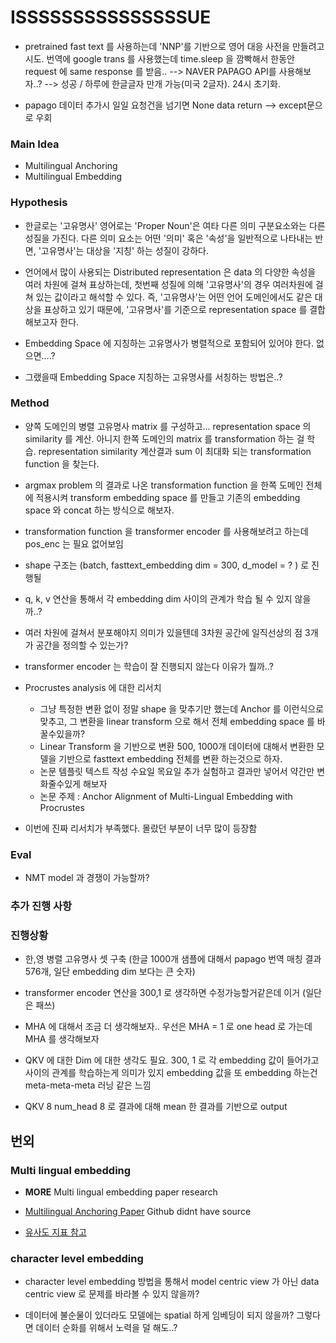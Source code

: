 # ISSSSSSSSSSSSSSSUE 

- pretrained fast text 를 사용하는데 'NNP'를 기반으로 영어 대응 사전을 만들려고 시도. 번역에 google trans 를 사용했는데 time.sleep 을 깜빡해서 한동안 request 에 same response 를 받음..
   --> NAVER PAPAGO API를 사용해보자..? --> 성공 / 하루에 한글글자 만개 가능(미국 2글자). 24시 초기화. 
   
- papago 데이터 추가시 일일 요청건을 넘기면 None data return --> except문으로 우회 

### Main Idea

- Multilingual Anchoring
- Multilingual Embedding

### Hypothesis

- 한글로는 '고유명사' 영어로는 'Proper Noun'은 여타 다른 의미 구분요소와는 다른 성질을 가진다. 다른 의미 요소는 어떤 '의미' 혹은 '속성'을 일반적으로 나타내는 반면, '고유명사'는 대상을 '지칭' 하는 성질이 강하다.

- 언어에서 많이 사용되는 Distributed representation 은 data 의 다양한 속성을 여러 차원에 걸쳐 표상하는데, 첫번째 성질에 의해 '고유명사'의 경우 여러차원에 걸쳐 있는 값이라고 해석할 수 있다. 즉, '고유명사'는 어떤 언어 도메인에서도 같은 대상을 표상하고 있기 때문에, '고유명사'를 기준으로 representation space 를 결합해보고자 한다.

- Embedding Space 에 지칭하는 고유명사가 병렬적으로 포함되어 있어야 한다. 없으면....? 

- 그랬을때 Embedding Space 지칭하는 고유명사를 서칭하는 방법은..? 

### Method

- 양쪽 도메인의 병렬 고유명사 matrix 를 구성하고... representation space 의 similarity 를 계산. 아니지 한쪽 도메인의 matrix 를 transformation 하는 걸 학습. representation similarity 계산결과 sum 이 최대화 되는 transformation function 을 찾는다.

- argmax problem 의 결과로 나온 transformation function 을 한쪽 도메인 전체에 적용시켜 transform embedding space 를 만들고 기존의 embedding space 와 concat 하는 방식으로 해보자.

- transformation function 을 transformer encoder 를 사용해보려고 하는데 pos_enc 는 필요 없어보임

- shape 구조는 (batch, fasttext_embedding dim = 300, d_model = ? ) 로 진행될 

- q, k, v 연산을 통해서 각 embedding dim 사이의 관계가 학습 될 수 있지 않을까..? 

- 여러 차원에 걸쳐서 분포해야지 의미가 있을텐데 3차원 공간에 일직선상의 점 3개가 공간을 정의할 수 있는가?

- transformer encoder 는 학습이 잘 진행되지 않는다 이유가 뭘까..?

- Procrustes analysis 에 대한 리서치 
   - 그냥 특정한 변환 없이 정말 shape 을 맞추기만 했는데 Anchor 를 이런식으로 맞추고, 그 변환을 linear transform 으로 해서 전체 embedding space 를 바꿀수있을까?
   - Linear Transform 을 기반으로 변환 500, 1000개 데이터에 대해서 변환한 모델을 기반으로 fasttext embedding 전체를 변환 하는것으로 하자. 
   - 논문 템플릿 텍스트 작성 수요일 목요일 추가 실험하고 결과만 넣어서 약간만 변화줄수있게 해보자 
   - 논문 주제 : Anchor Alignment of Multi-Lingual Embedding with Procrustes


- 이번에 진짜 리서치가 부족했다. 몰랐던 부분이 너무 많이 등장함



### Eval

- NMT model 과 경쟁이 가능할까? 


### 추가 진행 사항


### 진행상황 

- 한,영 병렬 고유명사 셋 구축 (한글 1000개 샘플에 대해서 papago 번역 매칭 결과 576개, 일단 embedding dim 보다는 큰 숫자)
- transformer encoder 연산을 300,1 로 생각하면 수정가능할거같은데 이거 (일단은 패쓰)

- MHA 에 대해서 조금 더 생각해보자.. 우선은 MHA = 1 로 one head 로 가는데 MHA 를 생각해보자 
- QKV 에 대한 Dim 에 대한 생각도 필요. 300, 1 로 각 embedding 값이 들어가고 사이의 관계를 학습하는게 의미가 있지 embedding 값을 또 embedding 하는건 meta-meta-meta 러닝 같은 느낌
- QKV 8 num_head 8 로 결과에 대해 mean 한 결과를 기반으로 output 


## 번외

### Multi lingual embedding
- **MORE** Multi lingual embedding paper research

- [Multilingual Anchoring Paper](https://github.com/forest-snow/mtanchor_demo) Github didnt have source

- [유사도 지표 참고](https://data-science-hi.tistory.com/150)

### character level embedding
- character level embedding 방법을 통해서 model centric view 가 아닌 data centric view 로 문제를 바라볼 수 있지 않을까?

- 데이터에 불순물이 있더라도 모델에는 spatial 하게 임베딩이 되지 않을까? 그렇다면 데이터 순화를 위해서 노력을 덜 해도..? 
